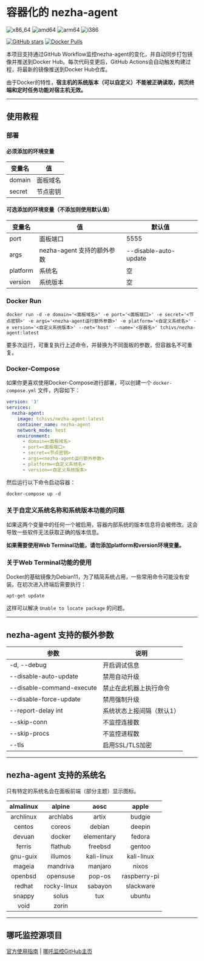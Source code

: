 # 容器化的 nezha-agent

![x86_64](https://img.shields.io/badge/x86__64-blue) ![amd64](https://img.shields.io/badge/amd64-blue) ![arm64](https://img.shields.io/badge/arm64-blue) ![i386](https://img.shields.io/badge/i386-blue)

[![GitHub stars](https://img.shields.io/github/stars/tchivs/nezha-agent-docker?style=social)](https://github.com/tchivs/nezha-agent-docker) 
[![Docker Pulls](https://img.shields.io/docker/pulls/tchivs/nezha-agent?style=social)](https://hub.docker.com/repository/docker/tchivs/nezha-agent) 

本项目支持通过GitHub Workflow监控nezha-agent的变化，并自动同步打包镜像并推送到Docker Hub。每次代码变更后，GitHub Actions会自动触发构建过程，将最新的镜像推送到Docker Hub仓库。

由于Docker的特性，**宿主机的系统版本（可以自定义）不能被正确读取，网页终端和定时任务功能对宿主机无效。**

---
## 使用教程

### 部署

#### 必须添加的环境变量

| 变量名  | 值       |
| ------- | -------- |
| domain  | 面板域名 |
| secret  | 节点密钥 |

#### 可选添加的环境变量（不添加则使用默认值）

| 变量名  | 值                         | 默认值                |
| ------- | -------------------------- | --------------------- |
| port    | 面板端口                   | 5555                  |
| args    | nezha-agent 支持的额外参数 | --disable-auto-update |
| platform| 系统名                     | 空                    |
| version | 系统版本                   | 空                    |

### Docker Run

```shell
docker run -d -e domain='<面板域名>' -e port='<面板端口>' -e secret='<节点密钥>' -e args='<nezha-agent运行额外参数>' -e platform='<自定义系统名>' -e version='<自定义系统版本>' --net='host' --name='<容器名>' tchivs/nezha-agent:latest
```

要多次运行，可重复执行上述命令，并替换为不同面板的参数，但容器名不可重复。

### Docker-Compose

如果你更喜欢使用Docker-Compose进行部署，可以创建一个 `docker-compose.yml` 文件，内容如下：

```yaml
version: '3'
services:
  nezha-agent:
    image: tchivs/nezha-agent:latest
    container_name: nezha-agent
    network_mode: host
    environment:
      - domain=<面板域名>
      - port=<面板端口>
      - secret=<节点密钥>
      - args=<nezha-agent运行额外参数>
      - platform=<自定义系统名>
      - version=<自定义系统版本>
```

然后运行以下命令启动容器：

```shell
docker-compose up -d
```

### 关于自定义系统名称和系统版本功能的问题

如果这两个变量中的任何一个被启用，容器内部系统的版本信息将会被修改。这会导致一些软件无法获取正确的版本信息。

**如果需要使用Web Terminal功能，请勿添加platform和version环境变量。**

### 关于Web Terminal功能的使用

Docker的基础镜像为Debian11，为了精简系统占用，一些常用命令可能没有安装。在初次进入终端后需要执行：

```shell
apt-get update
```

这样可以解决 `Unable to locate package` 的问题。

---

## nezha-agent 支持的额外参数

| 参数                       | 说明                     |
| -------------------------- | ------------------------ |
| -d, --debug                | 开启调试信息             |
| --disable-auto-update      | 禁用自动升级             |
| --disable-command-execute  | 禁止在此机器上执行命令   |
| --disable-force-update     | 禁用强制升级             |
| --report-delay int         | 系统状态上报间隔（默认1）|
| --skip-conn                | 不监控连接数             |
| --skip-procs               | 不监控进程数             |
| --tls                      | 启用SSL/TLS加密          |

---

## nezha-agent 支持的系统名

只有特定的系统名会在面板前端（部分主题）显示图标。

| almalinux | alpine     | aosc       | apple       |
| :-------: | :--------: | :--------: | :---------: |
| archlinux | archlabs   | artix      | budgie      |
| centos    | coreos     | debian     | deepin      |
| devuan    | docker     | elementary | fedora      |
| ferris    | flathub    | freebsd    | gentoo      |
| gnu-guix  | illumos    | kali-linux | kali-linux  |
| mageia    | mandriva   | manjaro    | nixos       |
| openbsd   | opensuse   | pop-os     | raspberry-pi|
| redhat    | rocky-linux| sabayon    | slackware   |
| snappy    | solus      | tux        | ubuntu      |
| void      | zorin      |            |             |

---

## 哪吒监控源项目

[官方使用指南](https://nezha.wiki/) |
[哪吒监控GitHub主页](https://github.com/naiba/nezha)

